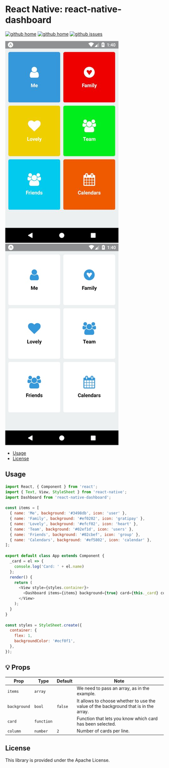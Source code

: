 # React Native: react-native-dashboard

[![github home](http://img.shields.io/npm/v/react-native-dashboard.svg?style=flat)](https://www.npmjs.com/package/react-native-dashboard)
[![github home](https://img.shields.io/badge/gaetanozappi-react--native--dashboard-blue.svg?style=flat-square)](https://github.com/gaetanozappi/react-native-dashboard)
[![github issues](https://img.shields.io/github/issues/gaetanozappi/react-native-dashboard.svg?style=flat-square)](https://github.com/gaetanozappi/react-native-dashboard/issues)

![PNG](screenshot/react-native-dashboard.png)
![PNG](screenshot/react-native-dashboard2.png)

-   [Usage](#usage)
-   [License](#license)

## Usage

```javascript
import React, { Component } from 'react';
import { Text, View, StyleSheet } from 'react-native';
import Dashboard from 'react-native-dashboard';

const items = [
  { name: 'Me', background: '#3498db', icon: 'user' },
  { name: 'Family', background: '#ef0202', icon: 'gratipay' },
  { name: 'Lovely', background: '#efcf02', icon: 'heart' },
  { name: 'Team', background: '#02ef1d', icon: 'users' },
  { name: 'Friends', background: '#02cbef', icon: 'group' },
  { name: 'Calendars', background: '#ef5802', icon: 'calendar' },
];

export default class App extends Component {
  _card = el => {
    console.log('Card: ' + el.name)
  };
  render() {
    return (
      <View style={styles.container}>
        <Dashboard items={items} background={true} card={this._card} column={2} />
      </View>
    );
  }
}

const styles = StyleSheet.create({
  container: {
    flex: 1,
    backgroundColor: '#ecf0f1',
  },
});
```

## 💡 Props

| Prop              | Type       | Default | Note                                                                                                       |
| ----------------- | ---------- | ------- | ---------------------------------------------------------------------------------------------------------- |
| `items`      | `array`   |  | We need to pass an array, as in the example.
| `background`       | `bool`   | `false`   | It allows to choose whether to use the value of the background that is in the array.
| `card`          | `function`   |    | Function that lets you know which card has been selected.
| `column`     | `number`   | `2`  | Number of cards per line.

## License
This library is provided under the Apache License.
